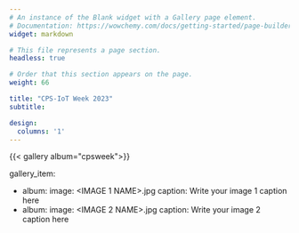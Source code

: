 ```yaml
---
# An instance of the Blank widget with a Gallery page element.
# Documentation: https://wowchemy.com/docs/getting-started/page-builder/
widget: markdown

# This file represents a page section.
headless: true

# Order that this section appears on the page.
weight: 66

title: "CPS-IoT Week 2023"
subtitle:

design:
  columns: '1'
---
```


{{< gallery album="cpsweek">}}

gallery_item:
- album: <ALBUM FOLDER>
  image: <IMAGE 1 NAME>.jpg
  caption: Write your image 1 caption here
- album: <ALBUM FOLDER>
  image: <IMAGE 2 NAME>.jpg
  caption: Write your image 2 caption here

